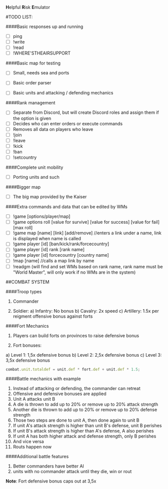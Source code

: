 **H**elpful
**R**isk
**E**mulator

#TODO LIST:

####Basic responses up and running
- [ ] ping
- [ ] !write
- [ ] !read
- [ ] !WHERE'STHEAIRSUPPORT

####Basic map for testing
- [ ] Small, needs sea and ports

- [ ] Basic order parser
- [ ] Basic units and attacking / defending mechanics

####Rank management
- [ ] Separate from Discord, but will create Discord roles and assign them if the option is given
- [ ] Decides who can enter orders or execute commands
- [ ] Removes all data on players who leave
- [ ] !join
- [ ] !leave
- [ ] !kick
- [ ] !ban
- [ ] !setcountry

####Complete unit mobility
- [ ] Porting units and such

####Bigger map
- [ ] The big map provided by the Kaiser

####Extra commands and data that can be edited by WMs
- [ ] !game [options/player/map]
- [ ] !game options roll [value for survive] [value for success] [value for fail] [max roll]
- [ ] !game map [name] [link] [add/remove]  //enters a link under a name, link is displayed when name is called
- [ ] !game player [id] [ban/kick/rank/forcecountry]
- [ ] !game player [id] rank [rank name]
- [ ] !game player [id] forcecountry [country name]
- [ ] !map [name]  //calls a map link by name
- [ ] !readgm (will find and set WMs based on rank name, rank name must be "World Master", will only work if no WMs are in the system)

##COMBAT SYSTEM

####Troop types

1) Commander

2) Soldier:
	a) Infantry: No bonus
	b) Cavalry: 2x speed
	c) Artillery: 1.5x per reigment offensive bonus against forts

####Fort Mechanics

1) Players can build forts on provinces to raise defensive bonus

2) Fort bonuses:

a) Level 1: 1,5x defensive bonus
b) Level 2: 2,5x defensive bonus
c) Level 3: 3,5x defensive bonus

```js
combat.unit.totaldef = unit.def * fort.def + unit.def * 1.5;
```

####Battle mechanics with example

1. Instead of attacking or defending, the commander can retreat
2. Offensive and defensive bonuses are applied
3. Unit A attacks unit B
4. A die is thrown to add up to 20% or remove up to 20% attack strength
5. Another die is thrown to add up to 20% or remove up to 20% defense strength
6. Those two steps are done to unit A, then done again to unit B
7. If unit A's attack strength is higher than unit B's defense, unit B perishes
8. If unit B's attack strength is higher than A's defense, A also perishes
9. If unit A has both higher attack and defense strength, only B perishes
10. And vice versa
11. Routs happen now

####Additional battle features

1. Better commanders have better AI
2. units with no commander attack until they die, win or rout

**Note**: Fort defensive bonus caps out at 3,5x





